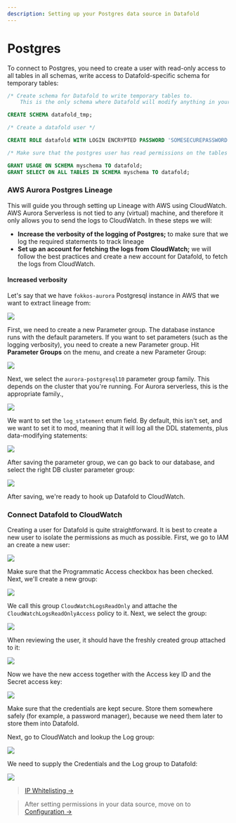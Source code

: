 ```yaml
---
description: Setting up your Postgres data source in Datafold
---
```


# Postgres

To connect to Postgres, you need to create a user with read-only access to all tables in all schemas, write access to Datafold-specific schema for temporary tables:

```sql
/* Create schema for Datafold to write temporary tables to.
    This is the only schema where Datafold will modify anything in your environment.*/

CREATE SCHEMA datafold_tmp;

/* Create a datafold user */

CREATE ROLE datafold WITH LOGIN ENCRYPTED PASSWORD 'SOMESECUREPASSWORD';

/* Make sure that the postgres user has read permissions on the tables */

GRANT USAGE ON SCHEMA myschema TO datafold;
GRANT SELECT ON ALL TABLES IN SCHEMA myschema TO datafold;

```

### AWS Aurora Postgres Lineage

This will guide you through setting up Lineage with AWS using CloudWatch. AWS Aurora Serverless is not tied to any (virtual) machine, and therefore it only allows you to send the logs to CloudWatch. In these steps we will:

* **Increase the verbosity of the logging of Postgres;** to make sure that we log the required statements to track lineage
* **Set up an account for fetching the logs from CloudWatch;** we will follow the best practices and create a new account for Datafold, to fetch the logs from CloudWatch.

#### Increased verbosity

Let's say that we have `fokkos-aurora` Postgresql instance in AWS that we want to extract lineage from:

![](<../../.gitbook/assets/image (160).png>)

First, we need to create a new Parameter group. The database instance runs with the default parameters. If you want to set parameters (such as the logging verbosity), you need to create a new Parameter group. Hit **Parameter Groups** on the menu, and create a new Parameter Group:

![](<../../.gitbook/assets/image (217).png>)

Next, we select the `aurora-postgresql10` parameter group family. This depends on the cluster that you're running. For Aurora serverless, this is the appropriate family.,

![](<../../.gitbook/assets/image (67).png>)

We want to set the `log_statement` enum field. By default, this isn't set, and we want to set it to mod, meaning that it will log all the DDL statements, plus data-modifying statements:

![](<../../.gitbook/assets/image (195).png>)

After saving the parameter group, we can go back to our database, and select the right DB cluster parameter group:

![](<../../.gitbook/assets/image (146).png>)

After saving, we're ready to hook up Datafold to CloudWatch.

### Connect Datafold to CloudWatch

Creating a user for Datafold is quite straightforward. It is best to create a new user to isolate the permissions as much as possible. First, we go to IAM an create a new user:

![](<../../.gitbook/assets/image (148).png>)

Make sure that the Programmatic Access checkbox has been checked. Next, we'll create a new group:

![](<../../.gitbook/assets/image (118).png>)

We call this group `CloudWatchLogsReadOnly` and attache the `CloudWatchLogsReadOnlyAccess` policy to it. Next, we select the group:

![](<../../.gitbook/assets/image (12).png>)

When reviewing the user, it should have the freshly created group attached to it:

![](<../../.gitbook/assets/image (265).png>)

Now we have the new access together with the Access key ID and the Secret access key:

![](<../../.gitbook/assets/image (36).png>)

Make sure that the credentials are kept secure. Store them somewhere safely (for example, a password manager), because we need them later to store them into Datafold.

Next, go to CloudWatch and lookup the Log group:

![](<../../.gitbook/assets/image (13).png>)

We need to supply the Credentials and the Log group to Datafold:

![](<../../.gitbook/assets/image (262).png>)

> [IP Whitelisting ->](../../developer/security/network-security.md)


>After setting permissions in your data source, move on to [Configuration ->](../configuration/)

